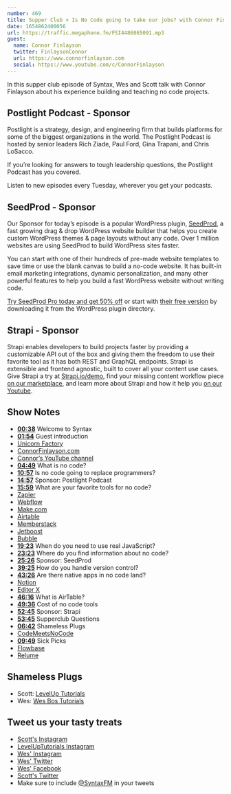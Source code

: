 ```yaml
---
number: 469
title: Supper Club × Is No Code going to take our jobs? with Connor Finlayson
date: 1654862400056
url: https://traffic.megaphone.fm/FSI4486865091.mp3
guest:
  name: Connor Finlayson
  twitter: FinlaysonConnor
  url: https://www.connorfinlayson.com
  social: https://www.youtube.com/c/ConnorFinlayson
---
```


In this supper club episode of Syntax, Wes and Scott talk with Connor Finlayson about his experience building and teaching no code projects.

## Postlight Podcast - Sponsor

Postlight is a strategy, design, and engineering firm that builds platforms for some of the biggest organizations in the world. The Postlight Podcast is hosted by senior leaders Rich Ziade, Paul Ford, Gina Trapani, and Chris LoSacco.

If you’re looking for answers to tough leadership questions, the Postlight Podcast has you covered.

Listen to new episodes every Tuesday, wherever you get your podcasts.

## SeedProd - Sponsor

Our Sponsor for today’s episode is a popular WordPress plugin, [SeedProd](https://www.seedprod.com/), a fast growing drag & drop WordPress website builder that helps you create custom WordPress themes & page layouts without any code. Over 1 million websites are using SeedProd to build WordPress sites faster.

You can start with one of their hundreds of pre-made website templates to save time or use the blank canvas to build a no-code website. It has built-in email marketing integrations, dynamic personalization, and many other powerful features to help you build a fast WordPress website without writing code.

[Try SeedProd Pro today and get 50% off](https://www.seedprod.com/syntax/) or start with [their free version](https://wordpress.org/plugins/coming-soon/) by downloading it from the WordPress plugin directory.

## Strapi - Sponsor

Strapi enables developers to build projects faster by providing a customizable API out of the box and giving them the freedom to use their favorite tool as it has both REST and GraphQL endpoints. Strapi is extensible and frontend agnostic, built to cover all your content use cases. Give Strapi a try at [Strapi.io/demo](https://strapi.io/demo), find your missing content workflow piece [on our marketplace](https://market.strapi.io), and learn more about Strapi and how it help you [on our Youtube](https://www.youtube.com/c/Strapi).

## Show Notes

* **[00:38](#t=00:38)** Welcome to Syntax
* **[01:54](#t=01:54)** Guest introduction
* [Unicorn Factory](https://www.unicornfactory.ca)
* [ConnorFinlayson.com](https://www.connorfinlayson.com)
* [Connor’s YouTube channel](https://www.youtube.com/c/ConnorFinlayson)
* **[04:49](#t=04:49)** What is no code?
* **[10:57](#t=10:57)** Is no code going to replace programmers?
* **[14:57](#t=14:57)** Sponsor: Postlight Podcast
* **[15:59](#t=15:59)** What are your favorite tools for no code?
* [Zapier](https://zapier.com)
* [Webflow](https://webflow.com)
* [Make.com](https://www.make.com/en)
* [Airtable](https://airtable.com)
* [Memberstack](https://www.memberstack.com)
* [Jetboost](https://www.jetboost.io)
* [Bubble](https://bubble.io)
* **[19:23](#t=19:23)** When do you need to use real JavaScript?
* **[23:23](#t=23:23)** Where do you find information about no code?
* **[25:26](#t=25:26)** Sponsor: SeedProd
* **[39:25](#t=39:25)** How do you handle version control?
* **[43:26](#t=43:26)** Are there native apps in no code land?
* [Notion](https://www.notion.so)
* [Editor X](https://www.editorx.com)
* **[46:16](#t=46:16)** What is AirTable?
* **[49:36](#t=49:36)** Cost of no code tools
* **[52:45](#t=52:45)** Sponsor: Strapi
* **[53:45](#t=53:45)** Supperclub Questions
* **[06:42](#t=06:42)** Shameless Plugs
* [CodeMeetsNoCode](https://www.codemeetsnocode.com/?ref=connorfinlayson)
* **[09:49](#t=09:49)** Sick Picks
* [Flowbase](https://www.flowbase.co)
* [Relume](https://library.relume.io)

## Shameless Plugs

* Scott: [LevelUp Tutorials](https://leveluptutorials.com/tutorials/keystone-js/introduction)
* Wes: [Wes Bos Tutorials](https://wesbos.com/courses)

## Tweet us your tasty treats

* [Scott's Instagram](https://www.instagram.com/stolinski/)
* [LevelUpTutorials Instagram](https://www.instagram.com/LevelUpTutorials/)
* [Wes' Instagram](https://www.instagram.com/wesbos/)
* [Wes' Twitter](https://twitter.com/wesbos)
* [Wes' Facebook](https://www.facebook.com/wesbos.developer)
* [Scott's Twitter](https://twitter.com/stolinski)
* Make sure to include [@SyntaxFM](https://twitter.com/SyntaxFM) in your tweets
